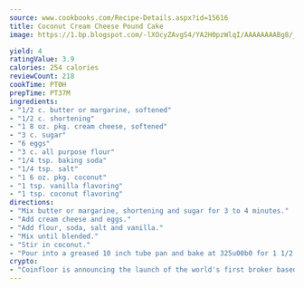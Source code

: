 ```yaml
---
source: www.cookbooks.com/Recipe-Details.aspx?id=15616
title: Coconut Cream Cheese Pound Cake
image: https://1.bp.blogspot.com/-lXOcyZAvgS4/YA2H0pzWlqI/AAAAAAAABg8/_HX4JI-WmFM0Tz684w_qYjP9vBzksmFNgCLcBGAsYHQ/s219/20.png

yield: 4
ratingValue: 3.9
calories: 254 calories
reviewCount: 218
cookTime: PT0H
prepTime: PT37M
ingredients:
- "1/2 c. butter or margarine, softened"
- "1/2 c. shortening"
- "1 8 oz. pkg. cream cheese, softened"
- "3 c. sugar"
- "6 eggs"
- "3 c. all purpose flour"
- "1/4 tsp. baking soda"
- "1/4 tsp. salt"
- "1 6 oz. pkg. coconut"
- "1 tsp. vanilla flavoring"
- "1 tsp. coconut flavoring"
directions:
- "Mix butter or margarine, shortening and sugar for 3 to 4 minutes."
- "Add cream cheese and eggs."
- "Add flour, soda, salt and vanilla."
- "Mix until blended."
- "Stir in coconut."
- "Pour into a greased 10 inch tube pan and bake at 325u00b0 for 1 1/2 hours."
crypto:
- "Coinfloor is announcing the launch of the world's first broker based bitcoin marketplace."
---
```

